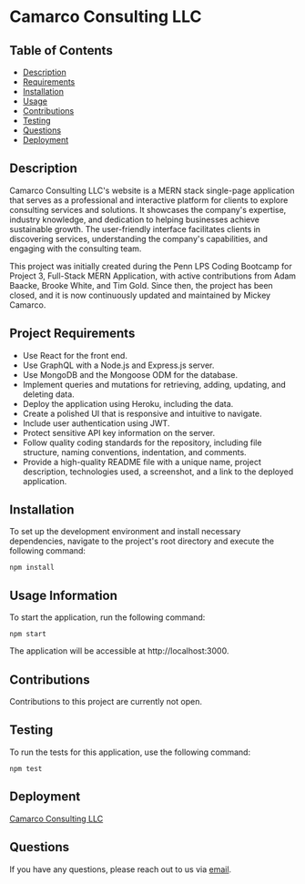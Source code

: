 # Camarco Consulting LLC

## Table of Contents

- [Description](#description)
- [Requirements](#project-requirements)
- [Installation](#installation)
- [Usage](#usage)
- [Contributions](#contributions)
- [Testing](#tests)
- [Questions](#questions)
- [Deployment](#deployment)

## Description

Camarco Consulting LLC's website is a MERN stack single-page application that serves as a professional and interactive platform for clients to explore consulting services and solutions. It showcases the company's expertise, industry knowledge, and dedication to helping businesses achieve sustainable growth. The user-friendly interface facilitates clients in discovering services, understanding the company's capabilities, and engaging with the consulting team.

This project was initially created during the Penn LPS Coding Bootcamp for Project 3, Full-Stack MERN Application, with active contributions from Adam Baacke, Brooke White, and Tim Gold. Since then, the project has been closed, and it is now continuously updated and maintained by Mickey Camarco.

## Project Requirements
- Use React for the front end.
- Use GraphQL with a Node.js and Express.js server.
- Use MongoDB and the Mongoose ODM for the database.
- Implement queries and mutations for retrieving, adding, updating, and deleting data.
- Deploy the application using Heroku, including the data.
- Create a polished UI that is responsive and intuitive to navigate.
- Include user authentication using JWT.
- Protect sensitive API key information on the server.
- Follow quality coding standards for the repository, including file structure, naming conventions, indentation, and comments.
- Provide a high-quality README file with a unique name, project description, technologies used, a screenshot, and a link to the deployed application.

## Installation

To set up the development environment and install necessary dependencies, navigate to the project's root directory and execute the following command:

```
npm install
```

## Usage Information

To start the application, run the following command:
```
npm start
```
The application will be accessible at http://localhost:3000.


## Contributions

Contributions to this project are currently not open.

## Testing

To run the tests for this application, use the following command:
```
npm test
```

## Deployment
[Camarco Consulting LLC](http://www.camarcoconsulting.com)


## Questions

If you have any questions, please reach out to us via [email](mickey@camarcoconsulting.com).
